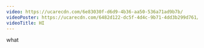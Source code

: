 ```yaml
---
video: https://ucarecdn.com/6e83030f-d6d9-4b36-aa50-536a71ad9b7b/
videoPoster: https://ucarecdn.com/6482d122-dc5f-4d4c-9b71-4dd3b299d761/
videoTitle: HI
---
```

what